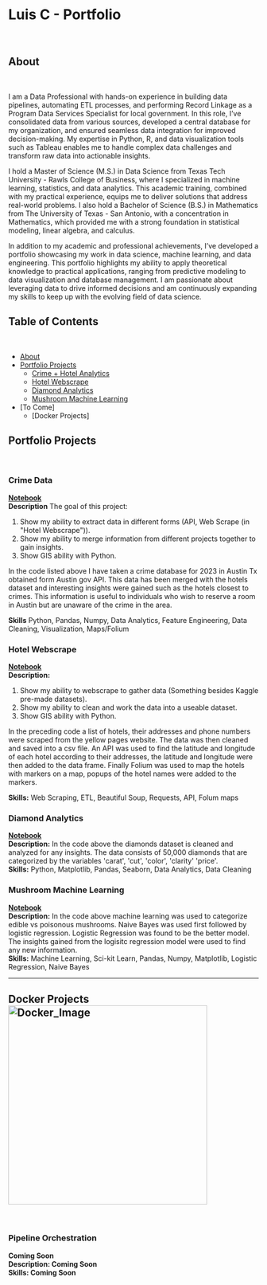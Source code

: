 # Luis C - Portfolio
<br>

## About
<br>

I am a Data Professional with hands-on experience in building data pipelines, automating ETL processes, and performing Record Linkage as a Program Data Services Specialist for local government. In this role, I’ve consolidated data from various sources, developed a central database for my organization, and ensured seamless data integration for improved decision-making. My expertise in Python, R, and data visualization tools such as Tableau enables me to handle complex data challenges and transform raw data into actionable insights.

I hold a Master of Science (M.S.) in Data Science from Texas Tech University - Rawls College of Business, where I specialized in machine learning, statistics, and data analytics. This academic training, combined with my practical experience, equips me to deliver solutions that address real-world problems. I also hold a Bachelor of Science (B.S.) in Mathematics from The University of Texas - San Antonio, with a concentration in Mathematics, which provided me with a strong foundation in statistical modeling, linear algebra, and calculus.

In addition to my academic and professional achievements, I’ve developed a portfolio showcasing my work in data science, machine learning, and data engineering. This portfolio highlights my ability to apply theoretical knowledge to practical applications, ranging from predictive modeling to data visualization and database management. I am passionate about leveraging data to drive informed decisions and am continuously expanding my skills to keep up with the evolving field of data science.
<br>



## Table of Contents
<br>

- [About](https://github.com/LACLanthony/Portfolio/edit/main/README.md#about)
- [Portfolio Projects](https://github.com/LACLanthony/Portfolio/edit/main/README.md#portfolio-projects)
     + [Crime + Hotel Analytics](https://github.com/LACLanthony/Portfolio/blob/main/README.md#crime-data)
     + [Hotel Webscrape](https://github.com/LACLanthony/Portfolio/blob/main/README.md#hotel-webscrape)
     + [Diamond Analytics](https://github.com/LACLanthony/diamonds/blob/main/diamonds.ipynb)
     + [Mushroom Machine Learning](https://github.com/LACLanthony/Portfolio/blob/main/README.md#mushroom-machine-learning)
- [To Come]
     + [Docker Projects]

## Portfolio Projects
<br>
     
### Crime Data
**[Notebook](https://nbviewer.org/github/LACLanthony/crimes_hotel/blob/main/hotels_crimes_maps.ipynb)** <br>
**Description** The goal of this project:
<ol>
     <li> Show my ability to extract data in different forms (API, Web Scrape (in "Hotel Webscrape")).</li>
     <li> Show my ability to merge information from different projects together to gain insights. </li>
     <li> Show GIS ability with Python. </li>
</ol>
<p>In the code listed above I have taken a crime database for 2023 in Austin Tx obtained form Austin gov API. This data has been merged with the hotels dataset and interesting insights were gained such as the hotels closest to crimes. This information is useful to individuals who wish to reserve a room in Austin but are unaware of the crime in the area. </p>

**Skills** Python, Pandas, Numpy, Data Analytics, Feature Engineering, Data Cleaning, Visualization, Maps/Folium


### Hotel Webscrape
**[Notebook](https://github.com/LACLanthony/hotel_webscrape/blob/main/hotel.ipynb)** <br>
**Description:** <ol>
     <li> Show my ability to webscrape to gather data (Something besides Kaggle pre-made datasets).</li>
     <li> Show my ability to clean and work the data into a useable dataset. </li>
     <li> Show GIS ability with Python. </li>
</ol>
<p>In the preceding code a list of hotels, their addresses and phone numbers were scraped from the yellow pages website. The data was then cleaned and saved into a csv file. An API was used to find the latitude and longitude of each hotel according to their addresses, the latitude and longitude were then added to the data frame. Finally Folium was used to map the hotels with markers on a map, popups of the hotel names were added to the markers.</p>

**Skills:** Web Scraping, ETL, Beautiful Soup, Requests, API, Folum maps 

### Diamond Analytics 
**[Notebook](https://github.com/LACLanthony/diamonds/blob/main/diamonds.ipynb)** <br>
**Description:** In the code above the diamonds dataset is cleaned and analyzed for any insights. The data consists of 50,000 diamonds that are categorized by the variables 'carat', 'cut', 'color', 'clarity' 'price'.  <br>
**Skills:** Python, Matplotlib, Pandas, Seaborn, Data Analytics, Data Cleaning

### Mushroom Machine Learning
**[Notebook](https://github.com/LACLanthony/mushroom_machine_learning/blob/main/mushrooms.ipynb)** <br>
**Description:** In the code above machine learning was used to categorize edible vs poisonous mushrooms. Naive Bayes was used first followed by logistic regression. Logistic Regression was found to be the better model. The insights gained from the logisitc regression model were used to find any new information.<br>
**Skills:** Machine Learning, Sci-kit Learn, Pandas, Numpy, Matplotlib, Logistic Regression, Naive Bayes

<hr>

## Docker Projects <a href="https://raw.githubusercontent.com/marwin1991/profile-technology-icons/refs/heads/main/"> <img src= "icons/docker.png" alt="Docker_Image" width="400"></a>

<br>

### Pipeline Orchestration
**Coming Soon**<br>
**Description: Coming Soon**<br>
**Skills: Coming Soon**<br>









